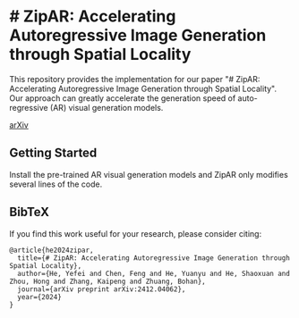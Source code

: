 # # ZipAR: Accelerating Autoregressive Image Generation through Spatial Locality

This repository provides the implementation for our paper "# ZipAR: Accelerating Autoregressive Image Generation through Spatial Locality". Our approach can greatly accelerate the generation speed of auto-regressive (AR) visual generation models.

[arXiv](https://arxiv.org/abs/2412.04062) 

## Getting Started

Install the pre-trained AR visual generation models and ZipAR only modifies several lines of the code. 

## BibTeX
If you find this work useful for your research, please consider citing:
```
@article{he2024zipar,
  title={# ZipAR: Accelerating Autoregressive Image Generation through Spatial Locality},
  author={He, Yefei and Chen, Feng and He, Yuanyu and He, Shaoxuan and Zhou, Hong and Zhang, Kaipeng and Zhuang, Bohan},
  journal={arXiv preprint arXiv:2412.04062},
  year={2024}
}
```